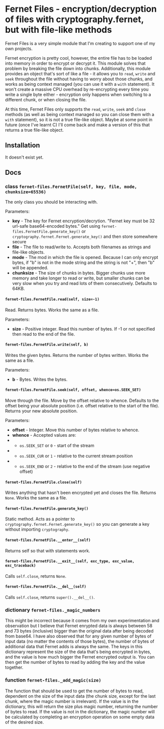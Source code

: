# Fernet Files - encryption/decryption of files with cryptography.fernet, but with file-like methods

Fernet Files is a very simple module that I'm creating to support one of my own projects.

Fernet encryption is pretty cool, however, the entire file has to be loaded into memory in order to encrypt or decrypt it. This module solves that problem by breaking the file down into chunks. Additionally, this module provides an object that's sort of like a file - it allows you to `read`, `write` and `seek` throughout the file without having to worry about those chunks, and works as being context managed (you can use it with a `with` statement). It won't create a massive CPU overhead by re-encrypting every time you write a single byte either - encryption only happens when switching to a different chunk, or when closing the file.

At this time, Fernet Files only supports the `read`, `write`, `seek` and `close` methods (as well as being context managed so you can close them with a `with` statement), so it is not a true file-like object. Maybe at some point in future (once I've learnt C) I'll come back and make a version of this that returns a true file-like object.

## Installation

It doesn't exist yet.

## Docs

### class `fernet-files.FernetFile(self, key, file, mode, chunksize=65536)`

The only class you should be interacting with.

Parameters:
- **key** - The key for Fernet encryption/decrytion. "Fernet key must be 32 url-safe base64-encoded bytes." Get using `fernet-files.FernetFile.generate_key()` or `cryptography.fernet.Fernet.generate_key()` and then store somewhere secure
- **file** - The file to read/write to. Accepts both filenames as strings and file-like objects.
- **mode** - The mod in which the file is opened. Because I can only encrypt bytes, if "b" is not in the mode string and the string is not "+", then "b" will be appended.
- **chunksize** - The size of chunks in bytes. Bigger chunks use more memory and take longer to read or write, but smaller chunks can be very slow when you try and read lots of them consecutively. Defaults to 64KB.

#### `fernet-files.FernetFile.read(self, size=-1)`

Read. Returns bytes. Works the same as a file.

Parameters:
- **size** - Positive integer. Read this number of bytes. If -1 or not specified then read to the end of the file.

#### `fernet-files.FernetFile.write(self, b)`

Writes the given bytes. Returns the number of bytes written. Works the same as a file.

Parameters:
- **b** - Bytes. Writes the bytes.

#### `fernet-files.FernetFile.seek(self, offset, whence=os.SEEK_SET)`

Move through the file. Move by the offset relative to whence. Defaults to the offset being your absolute position (i.e. offset relative to the start of the file). Returns your new absolute position.

Parameters:
- **offset** - Integer. Move this number of bytes relative to whence.
- **whence** - Accepted values are:
- - `os.SEEK_SET` or `0` - start of the stream
- - `os.SEEK_CUR` or `1` - relative to the current stream position
- - `os.SEEK_END` or `2` - relative to the end of the stream (use negative offset)

#### `fernet-files.FernetFile.close(self)`

Writes anything that hasn't been encrypted yet and closes the file. Returns `None`. Works the same as a file.

#### `fernet-files.FernetFile.generate_key()`

Static method. Acts as a pointer to `cryptography.fernet.Fernet.generate_key()` so you can generate a key without importing `cryptography`.

#### `fernet-files.FernetFile.__enter__(self)`

Returns self so that with statements work.

#### `fernet-files.FernetFile.__exit__(self, exc_type, exc_value, exc_traceback)`

Calls `self.close`, returns `None`.

#### `fernet-files.FernetFile.__del__(self)`

Calls `self.close`, returns `super().__del__()`.

### dictionary `fernet-files._magic_numbers`

This might be incorrect because it comes from my own experimentation and observation but I believe that Fernet enrypted data is always between 58 and 73 bytes (inclusive) bigger than the original data after being decoded from base64. I have also observed that for any given number of bytes of input data (no matter the contents of those bytes), the number of bytes of additional data that Fernet adds is always the same. The keys in this dictionary represent the size of the data that's being encrypted in bytes, and the value is how much bigger the Fernet encrypted output is. You can then get the number of bytes to read by adding the key and the value together.

### function `fernet-files._add_magic(size)`

The function that should be used to get the number of bytes to read, dependent on the size of the input data (the chunk size, except for the last chunk, where the magic number is irrelevant). If the value is in the dictionary, this will return the size plus magic number, returning the number of bytes to read. If the value is not in the dictionary, the magic number will be calculated by completing an encryption operation on some empty data of the desired size.